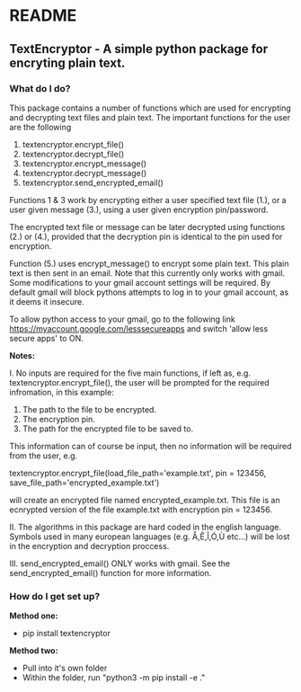 # README #
## TextEncryptor - A simple python package for encryting plain text. ##

### What do I do?  ###

This package contains a number of functions which are used for 
encrypting and decrypting text files and plain text. The important
functions for the user are the following

1. textencryptor.encrypt_file() 
2. textencryptor.decrypt_file()
3. textencryptor.encrypt_message()
4. textencryptor.decrypt_message()
5. textencryptor.send_encrypted_email()

Functions 1 & 3 work by encrypting either a user specified 
text file (1.), or a user given message (3.), using a user
given encryption pin/password. 

The encrypted text file or message can be later decrypted
using functions (2.) or (4.), provided that the decryption
pin is identical to the pin used for encryption.  

Function (5.) uses encrypt_message() to encrypt some plain text.
This plain text is then sent in an email. Note that this currently
only works with gmail. Some modifications to your gmail account 
settings will be required. By default gmail will block pythons 
attempts to log in to your gmail account, as it deems it insecure.
    
To allow python access to your gmail, go to the following link
https://myaccount.google.com/lesssecureapps
and switch 'allow less secure apps' to ON. 

**Notes:**

I. No inputs are required for the five main functions, if 
left as, e.g. textencryptor.encrypt_file(), the user will be 
prompted for the required infromation, in this example:

1. The path to the file to be encrypted.
2. The encryption pin. 
3. The path for the encrypted file to be saved to. 

This information can of course be input, then no information
will be required from the user, e.g. 

textencryptor.encrypt_file(load_file_path='example.txt', pin = 123456, save_file_path='encrypted_example.txt')

will create an encrypted file named encrypted_example.txt.
This file is an ecnrypted version of the file example.txt
with encryption pin = 123456. 

II. The algorithms in this package are hard coded in the 
english language. Symbols used in many european languages
(e.g. Å,Ê,Î,Ó,Ù etc...) will be lost in the encryption
and decryption proccess.  

III. send_encrypted_email() ONLY works with gmail. See the 
send_encrypted_email() function for more information. 


### How do I get set up? ###

**Method one:**
* pip install textencryptor

**Method two:**
* Pull into it's own folder
* Within the folder, run "python3 -m pip install -e ."

